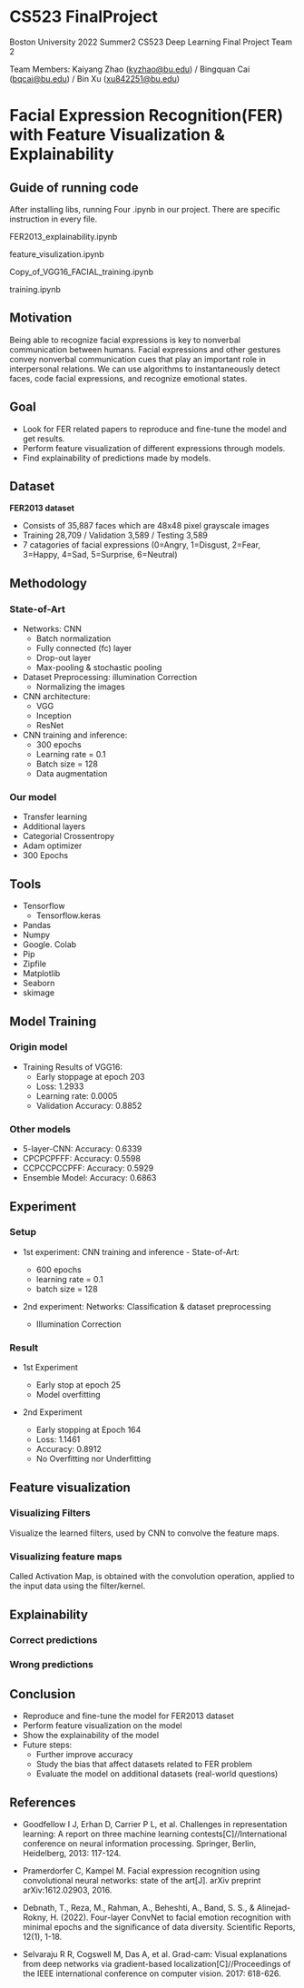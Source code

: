 # CS523 FinalProject

Boston University 2022 Summer2 CS523 Deep Learning Final Project Team 2

Team Members: Kaiyang Zhao (kyzhao@bu.edu) / Bingquan Cai (bqcai@bu.edu) / Bin Xu (xu842251@bu.edu)

# Facial Expression Recognition(FER) with Feature Visualization & Explainability

## Guide of running code

After installing libs, running Four .ipynb in our project. There are specific instruction in every file.

FER2013_explainability.ipynb

feature_visulization.ipynb

Copy_of_VGG16_FACIAL_training.ipynb

training.ipynb

## Motivation

Being able to recognize facial expressions is key to nonverbal communication between humans. Facial expressions and other gestures convey nonverbal communication cues that play an important role in interpersonal relations. We can use algorithms to instantaneously detect faces, code facial expressions, and recognize emotional states.

## Goal

- Look for FER related papers to reproduce and fine-tune the model and get results.
- Perform feature visualization of different expressions through models.
- Find explainability of predictions made by models.

## Dataset

**FER2013 dataset**
- Consists of 35,887 faces which are 48x48 pixel grayscale images
- Training 28,709 / Validation 3,589 / Testing 3,589
- 7 catagories of facial expressions (0=Angry, 1=Disgust, 2=Fear, 3=Happy, 4=Sad, 5=Surprise, 6=Neutral)

## Methodology

### State-of-Art
- Networks: CNN
  - Batch normalization
  - Fully connected (fc) layer
  - Drop-out layer 
  - Max-pooling & stochastic pooling
- Dataset Preprocessing: illumination Correction
  - Normalizing the images
- CNN architecture: 
  - VGG
  - Inception
  - ResNet 
- CNN training and inference: 
  - 300 epochs
  - Learning rate = 0.1
  - Batch size = 128
  - Data augmentation

### Our model
- Transfer learning
- Additional layers
- Categorial Crossentropy
- Adam optimizer
- 300 Epochs

## Tools
- Tensorflow
  - Tensorflow.keras
- Pandas
- Numpy
- Google. Colab
- Pip 
- Zipfile
- Matplotlib
- Seaborn
- skimage

## Model Training

### Origin model

- Training Results of VGG16:
  - Early stoppage at epoch 203
  - Loss: 1.2933
  - Learning rate: 0.0005
  - Validation Accuracy: 0.8852

### Other models

- 5-layer-CNN: Accuracy: 0.6339
- CPCPCPFFF: Accuracy: 0.5598
- CCPCCPCCPFF: Accuracy: 0.5929
- Ensemble Model: Accuracy: 0.6863

## Experiment

### Setup

- 1st experiment: CNN training and inference - State-of-Art: 
  - 600 epochs
  - learning rate = 0.1
  - batch size = 128

- 2nd experiment: Networks: Classification & dataset preprocessing
  - Illumination Correction


### Result
- 1st Experiment
  - Early stop at epoch 25 
  - Model overfitting

- 2nd Experiment
  - Early stopping at Epoch 164
  - Loss: 1.1461
  - Accuracy: 0.8912
  - No Overfitting nor Underfitting


## Feature visualization

### Visualizing Filters
Visualize the learned filters, used by CNN to convolve the feature maps.

### Visualizing feature maps
Called Activation Map, is obtained with the convolution operation, applied to the input data using the filter/kernel.


## Explainability

### Correct predictions

### Wrong predictions

## Conclusion

- Reproduce and fine-tune the model for FER2013 dataset
- Perform feature visualization on the model
- Show the explainability of the model
- Future steps:
  - Further improve accuracy 
  - Study the bias that affect datasets related to FER problem
  - Evaluate the model on additional datasets (real-world questions)


## References

- Goodfellow I J, Erhan D, Carrier P L, et al. Challenges in representation learning: A report on three machine learning contests[C]//International conference on neural information processing. Springer, Berlin, Heidelberg, 2013: 117-124.

- Pramerdorfer C, Kampel M. Facial expression recognition using convolutional neural networks: state of the art[J]. arXiv preprint arXiv:1612.02903, 2016.

- Debnath, T., Reza, M., Rahman, A., Beheshti, A., Band, S. S., & Alinejad-Rokny, H. (2022). Four-layer ConvNet to facial emotion recognition with minimal epochs and the significance of data diversity. Scientific Reports, 12(1), 1-18.

- Selvaraju R R, Cogswell M, Das A, et al. Grad-cam: Visual explanations from deep networks via gradient-based localization[C]//Proceedings of the IEEE international conference on computer vision. 2017: 618-626.

